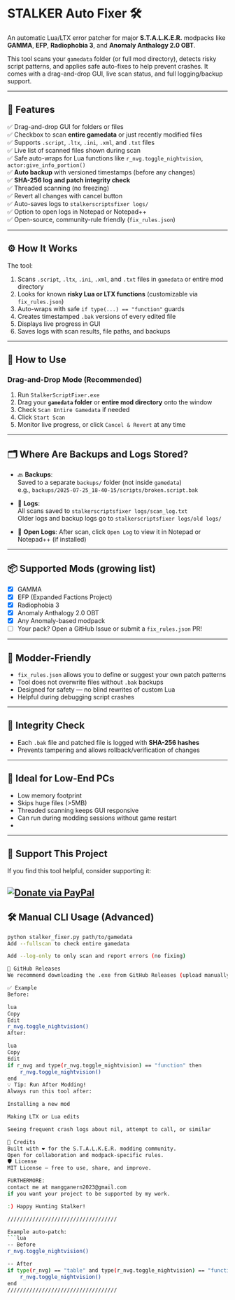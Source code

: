 # STALKER Auto Fixer 🛠️

An automatic Lua/LTX error patcher for major **S.T.A.L.K.E.R.** modpacks like **GAMMA**, **EFP**, **Radiophobia 3**, and **Anomaly Anthalogy 2.0 OBT**.

This tool scans your `gamedata` folder (or full mod directory), detects risky script patterns, and applies safe auto-fixes to help prevent crashes. It comes with a drag-and-drop GUI, live scan status, and full logging/backup support.

---

## 🔧 Features

✅ Drag-and-drop GUI for folders or files  
✅ Checkbox to scan **entire gamedata** or just recently modified files  
✅ Supports `.script`, `.ltx`, `.ini`, `.xml`, and `.txt` files  
✅ Live list of scanned files shown during scan  
✅ Safe auto-wraps for Lua functions like `r_nvg.toggle_nightvision`, `actor:give_info_portion()`  
✅ **Auto backup** with versioned timestamps (before any changes)  
✅ **SHA-256 log and patch integrity check**  
✅ Threaded scanning (no freezing)  
✅ Revert all changes with cancel button  
✅ Auto-saves logs to `stalkerscriptsfixer logs/`  
✅ Option to open logs in Notepad or Notepad++  
✅ Open-source, community-rule friendly (`fix_rules.json`)  

---

## ⚙️ How It Works

The tool:

1. Scans `.script`, `.ltx`, `.ini`, `.xml`, and `.txt` files in `gamedata` or entire mod directory  
2. Looks for known **risky Lua or LTX functions** (customizable via `fix_rules.json`)  
3. Auto-wraps with safe `if type(...) == "function"` guards  
4. Creates timestamped `.bak` versions of every edited file  
5. Displays live progress in GUI  
6. Saves logs with scan results, file paths, and backups  

---

## 🚀 How to Use

### Drag-and-Drop Mode (Recommended)

1. Run `StalkerScriptFixer.exe`  
2. Drag your **`gamedata` folder** or **entire mod directory** onto the window  
3. Check `Scan Entire Gamedata` if needed  
4. Click `Start Scan`  
5. Monitor live progress, or click `Cancel & Revert` at any time

---

## 🗂️ Where Are Backups and Logs Stored?

- 🔙 **Backups**:  
  Saved to a separate `backups/` folder (not inside `gamedata`)  
  e.g., `backups/2025-07-25_18-40-15/scripts/broken.script.bak`

- 📝 **Logs**:  
  All scans saved to `stalkerscriptsfixer logs/scan_log.txt`  
  Older logs and backup logs go to `stalkerscriptsfixer logs/old logs/`

- 🧾 **Open Logs**:
  After scan, click `Open Log` to view it in Notepad or Notepad++ (if installed)

---

## 📦 Supported Mods (growing list)

- [x] GAMMA  
- [x] EFP (Expanded Factions Project)  
- [x] Radiophobia 3  
- [x] Anomaly Anthalogy 2.0 OBT  
- [x] Any Anomaly-based modpack  
- [ ] Your pack? Open a GitHub Issue or submit a `fix_rules.json` PR!

---

## 💬 Modder-Friendly

- `fix_rules.json` allows you to define or suggest your own patch patterns  
- Tool does not overwrite files without `.bak` backups  
- Designed for safety — no blind rewrites of custom Lua  
- Helpful during debugging script crashes

---

## 🔐 Integrity Check

- Each `.bak` file and patched file is logged with **SHA-256 hashes**  
- Prevents tampering and allows rollback/verification of changes

---

## 💾 Ideal for Low-End PCs

- Low memory footprint  
- Skips huge files (>5MB)  
- Threaded scanning keeps GUI responsive  
- Can run during modding sessions without game restart
- 
---
## 💖 Support This Project

If you find this tool helpful, consider supporting it:

[![Donate via PayPal](https://img.shields.io/badge/Donate-PayPal-blue.svg)](https://paypal.me/mesharie)
---

## 🛠️ Manual CLI Usage (Advanced)

```bash
python stalker_fixer.py path/to/gamedata
Add --fullscan to check entire gamedata

Add --log-only to only scan and report errors (no fixing)

📢 GitHub Releases
We recommend downloading the .exe from GitHub Releases (upload manually if building from source).

✅ Example
Before:

lua
Copy
Edit
r_nvg.toggle_nightvision()
After:

lua
Copy
Edit
if r_nvg and type(r_nvg.toggle_nightvision) == "function" then
    r_nvg.toggle_nightvision()
end
💡 Tip: Run After Modding!
Always run this tool after:

Installing a new mod

Making LTX or Lua edits

Seeing frequent crash logs about nil, attempt to call, or similar

🧠 Credits
Built with ❤️ for the S.T.A.L.K.E.R. modding community.
Open for collaboration and modpack-specific rules.
🛡️ License
MIT License — free to use, share, and improve.

FURTHERMORE:
contact me at mangganern2023@gmail.com
if you want your project to be supported by my work.

:) Happy Hunting Stalker!

/////////////////////////////////// 

Example auto-patch:
```lua
-- Before
r_nvg.toggle_nightvision()

-- After
if type(r_nvg) == "table" and type(r_nvg.toggle_nightvision) == "function" then
    r_nvg.toggle_nightvision()
end
///////////////////////////////////

